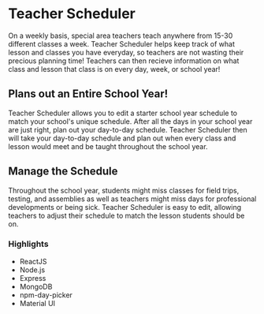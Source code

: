 # Teacher Scheduler

On a weekly basis, special area teachers teach anywhere from 15-30 different classes a week. Teacher Scheduler helps keep track of what lesson and classes you have everyday, so teachers are not wasting their precious planning time! Teachers can then recieve information on what class and lesson that class is on every day, week, or school year!

## Plans out an Entire School Year!

Teacher Scheduler allows you to edit a starter school year schedule to match your school's unique schedule. After all the days in your school year are just right, plan out your day-to-day schedule. Teacher Scheduler then will take your day-to-day schedule and plan out when every class and lesson would meet and be taught throughout the school year. 

## Manage the Schedule

Throughout the school year, students might miss classes for field trips, testing, and assemblies as well as teachers might miss days for professional developments or being sick. Teacher Scheduler is easy to edit, allowing teachers to adjust their schedule to match the lesson students should be on.

### Highlights

* ReactJS
* Node.js
* Express
* MongoDB
* npm-day-picker
* Material UI
